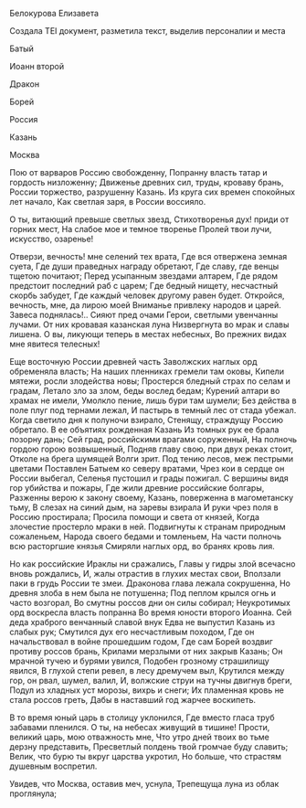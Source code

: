<TEI> 

 <teiHeader> 

 <fileDesc> 

 <titleStmt> 

 <title>Задание 2</title> 

 </titleStmt> 

 <respStmt> 

 <persName>Белокурова Елизавета</persName> 

 <resp>Создала TEI документ, разметила текст, выделив персоналии и места</resp> 

 </respStmt> 

 </fileDesc>
 <profileDesc>

 <particDesc>

 <listPerson type="historical">

 <person xml:id="a"> 

 <persName>Батый</persName>

 </person>

 <person xml:id="b">

 <persName>Иоанн второй</persName>

 </person>
 
 </listPerson>
 
 <listPerson type="mythological">
 
 <person xml:id="c">
                     
 <persName>Дракон</persName>
 
 </person>
 
 <person xml:id="d">
 
 <persName>Борей</persName>
 
 </person>
 
 <person xml:id="e">
 
 </listPerson>
 
 <listPerson type="geographical">
 
 <persName>Россия</persName>
 
 </person>
 
 <person xml:id="f">
 
 <persName>Казань</persName>
 
 </person>
 
 <person xml:id="g">
 
 <persName>Москва</persName>
 
 </person>
 
 </listPerson>

 </particDesc>

 </profileDesc>

 </teiHeader> 

 <text>
Пою от варваров <placeName>Россию</placeName> свобожденну,
Попранну власть татар и гордость низложенну;
Движенье древних сил, труды, кроваву брань,
<person xml:id="e"><persName>России</persName></person> торжество, разрушенну <placeName>Казань</placeName>.
Из круга сих времен спокойных лет начало,
Как светлая заря, в <placeName>России</placeName> воссияло.

О ты, витающий превыше светлых звезд,
Стихотворенья дух! приди от горних мест,
На слабое мое и темное творенье
Пролей твои лучи, искусство, озаренье!

Отверзи, вечность! мне селений тех врата,
Где вся отвержена земная суета,
Где души праведных награду обретают,
Где славу, где венцы тщетою почитают;
Перед усыпанным звездами алтарем,
Где рядом предстоит последний раб с царем;
Где бедный нищету, несчастный скорбь забудет,
Где каждый человек другому равен будет.
Откройся, вечность, мне, да лирою моей
Вниманье привлеку народов и царей.
Завеса поднялась!.. Сияют пред очами
Герои, светлыми увенчанны лучами.
От них кровавая казанская луна
Низвергнута во мрак и славы лишена.
О вы, ликующи теперь в местах небесных,
Во прежних видах мне явитеся телесных!

Еще <placeName>восточную России</placeName> древней часть
Заволжских наглых орд обременяла власть;
На наших пленниках гремели там оковы,
Кипели мятежи, росли злодейства новы;
Простерся бледный страх по селам и градам,
Летало зло за злом, беды вослед бедам;
Курений алтари во храмах не имели,
Умолкло пение, лишь бури там шумели;
Без действа в поле плуг под тернами лежал,
И пастырь в темный лес от стада убежал.
Когда светило дня к полуночи взирало,
Стенящу, страждущу <person xml:id="e"><persName>Россию</persName></person> обретало.
В <person xml:id="e"><persName>ее</persName></person> объятиях рожденная <person xml:id="f"><persName>Казань</persName></person>
Из томных рук <person xml:id="e"><persName>ее</persName></person> брала позорну дань;
<person xml:id="f"><persName>Сей град, российскими врагами соруженный,
На полночь гордою горою возвышенный</persName></person>,
Подняв главу свою, при двух реках стоит,
Отколе на брега шумящей <placeName>Волги</placeName> зрит.
Под тению лесов, меж пестрыми цветами
Поставлен <person xml:id="a"><persName>Батыем</persName></person> ко северу вратами,
Чрез кои в сердце <person xml:id="a"><persName>он</persName></person> <placeName>России</placeName> выбегал,
Селенья пустошил и грады пожигал.
С вершины видя гор убийства и пожары,
Где жили древние российские болгары,
Разженны верою к закону своему,
<person xml:id="f"><persName>Казань</persName></person>, поверженна в магометанску тьму,
В слезах на синий дым, на заревы взирала
И руки чрез поля в <placeName>Россию</placeName> простирала;
Просила помощи и света от князей,
Когда злочестие простерло мраки в <person xml:id="f"><persName>ней</persName></person>.
Подвигнуты к странам природным сожаленьем,
Народа <person xml:id="f"><persName>своего</persName></person> бедами и томленьем,
На части полночь всю расторгшие князья
Смиряли наглых орд, во бранях кровь лия.

Но как российские Ираклы ни сражались,
Главы у гидры злой всечасно вновь рождались,
И, жалы отрастив в глухих местах свои,
Вползали паки в грудь <placeName>России</placeName> те змеи.
<person xml:id="c"><persName>Драконова</persName></person> глава лежала сокрушенна,
Но древня злоба в <person xml:id="c"><persName>нем</persName></person> была не потушенна;
Под пеплом крылся огнь и часто возгорал,
Во смутны россов дни <person xml:id="c"><persName>он</persName></person> силы собирал;
Неукротимых орд воскресла власть попранна
Во время юности <person xml:id="b"><persName>второго Иоанна</persName></person>.
<person xml:id="b"><persName>Сей деда храброго венчанный славой внук</persName></person>
Едва не выпустил <placeName>Казань</placeName> из слабых рук;
Смутился дух <person xml:id="b"><persName>его</persName></person> несчастливым походом,
Где <person xml:id="b"><persName>он</persName></person> начальствовал в войне прошедшим годом,
Где сам <person xml:id="d"><persName>Борей</persName></person> воздвиг противу россов брань,
Крилами мерзлыми от них закрыв <placeName>Казань</placeName>;
<person xml:id="d"><persName>Он</persName></person> мрачной тучею и бурями увился,
Подобен грозному страшилищу явился,
В глухой степи ревел, в лесу дремучем выл,
Крутился между гор, <person xml:id="d"><persName>он</persName></person> рвал, шумел, валил,
И, волжские струи на тучны двигнув бреги,
Подул из хладных уст морозы, вихрь и снеги;
Их пламенная кровь не стала россов греть,
Дабы в наставший год жарчее воскипеть.

В то время <person xml:id="b"><persName>юный царь</persName></person> в столицу уклонился,
Где вместо гласа труб забавами пленился.
О ты, на небесах живущий в тишине!
Прости, великий царь, мою отважность мне,
Что утро дней твоих во тьме дерзну представить,
Пресветлый полдень твой громчае буду славить;
Велик, что бурю ты вкруг царства укротил,
Но больше, что страстям душевным воспретил.

Увидев, что <person xml:id="g"><persName>Москва</persName></person>, оставив меч, уснула,
Трепещуща луна из облак проглянула;
</text>
</TEI>
